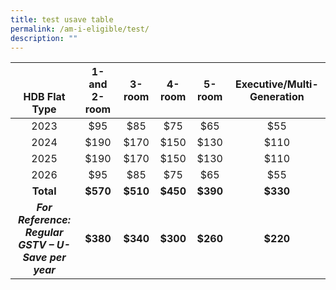 ```yaml
---
title: test usave table
permalink: /am-i-eligible/test/
description: ""
---
```

<table>
<thead>
  <tr>
    <th rowspan="3" style="text-align:center; vertical-align:middle"><br><br>HDB Flat Type</th>
  </tr>
  <tr>
    <th style="text-align:center; vertical-align:middle">1- and 2- room<br></th>
    <th style="text-align:center; vertical-align:middle">3-room<br></th>
    <th style="text-align:center; vertical-align:middle">4-room<br></th>
    <th style="text-align:center; vertical-align:middle">5-room<br></th>
		<th style="text-align:center; vertical-align:middle">Executive/Multi-Generation<br></th>
  </tr>
</thead>
<tbody>
  <tr>
    <td style="text-align:center; vertical-align:middle">2023</td>
    <td style="text-align:center; vertical-align:middle">$95</td>
       <td style="text-align:center; vertical-align:middle">$85</td>
    <td style="text-align:center; vertical-align:middle">$75</td>
    <td style="text-align:center; vertical-align:middle">$65</td>
		<td style="text-align:center; vertical-align:middle">$55</td>
  </tr>
	  <tr>
    <td style="text-align:center; vertical-align:middle">2024</td>
    <td style="text-align:center; vertical-align:middle">$190</td>
       <td style="text-align:center; vertical-align:middle">$170</td>
    <td style="text-align:center; vertical-align:middle">$150</td>
    <td style="text-align:center; vertical-align:middle">$130</td>
		<td style="text-align:center; vertical-align:middle">$110</td>
  </tr>
	  <tr>
    <td style="text-align:center; vertical-align:middle">2025</td>
    <td style="text-align:center; vertical-align:middle">$190</td>
       <td style="text-align:center; vertical-align:middle">$170</td>
    <td style="text-align:center; vertical-align:middle">$150</td>
    <td style="text-align:center; vertical-align:middle">$130</td>
		<td style="text-align:center; vertical-align:middle">$110</td>
  </tr>
		  <tr>
    <td style="text-align:center; vertical-align:middle">2026</td>
    <td style="text-align:center; vertical-align:middle">$95</td>
       <td style="text-align:center; vertical-align:middle">$85</td>
    <td style="text-align:center; vertical-align:middle">$75</td>
    <td style="text-align:center; vertical-align:middle">$65</td>
		<td style="text-align:center; vertical-align:middle">$55</td>
  </tr>
	  <tr>
	<td style="text-align:center; vertical-align:middle"><b>Total</b></td>
	<td style="text-align:center; vertical-align:middle"><b>$570</b></td>
       <td style="text-align:center; vertical-align:middle"><b>$510</b></td>
    <td style="text-align:center; vertical-align:middle"><b>$450</b></td>
    <td style="text-align:center; vertical-align:middle"><b>$390</b></td>
		<td style="text-align:center; vertical-align:middle"><b>$330</b></td>
  </tr>
	  <tr>
    <td style="text-align:center; vertical-align:middle"><em><b>For Reference: Regular <br> GSTV – U-Save per year</b></em></td>
			<td style="text-align:center; vertical-align:middle"><b>$380</b></td>
			<td style="text-align:center; vertical-align:middle"><b>$340</b></td>
			<td style="text-align:center; vertical-align:middle"><b>$300</b></td>
			<td style="text-align:center; vertical-align:middle"><b>$260</b></td>
			<td style="text-align:center; vertical-align:middle"><b>$220</b></td>
 </tr>
	 <tr></tr>
  </tbody>
</table><br>